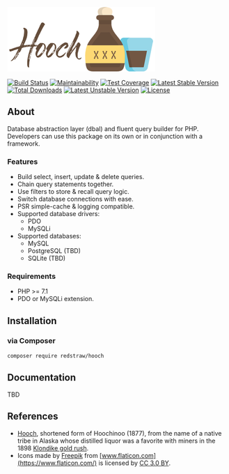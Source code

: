 ![Hooch](./docs/img/hooch.png)

[![Build Status](https://travis-ci.org/redstraw/hooch.svg?branch=master)](https://travis-ci.org/redstraw/hooch)
[![Maintainability](https://api.codeclimate.com/v1/badges/c27da4758c070ee68b08/maintainability)](https://codeclimate.com/github/redstraw/hooch/maintainability)
[![Test Coverage](https://api.codeclimate.com/v1/badges/c27da4758c070ee68b08/test_coverage)](https://codeclimate.com/github/redstraw/hooch/test_coverage)
[![Latest Stable Version](https://poser.pugx.org/redstraw/hooch/v/stable)](https://packagist.org/packages/redstraw/hooch)
[![Total Downloads](https://poser.pugx.org/redstraw/hooch/downloads)](https://packagist.org/packages/redstraw/hooch)
[![Latest Unstable Version](https://poser.pugx.org/redstraw/hooch/v/unstable)](https://packagist.org/packages/redstraw/hooch)
[![License](https://poser.pugx.org/redstraw/hooch/license)](https://packagist.org/packages/redstraw/hooch)

## About
Database abstraction layer (dbal) and fluent query builder for PHP. Developers can use this package on its own or in conjunction with a framework.

### Features
* Build select, insert, update & delete queries. 
* Chain query statements together.
* Use filters to store & recall query logic. 
* Switch database connections with ease.
* PSR simple-cache & logging compatible.
* Supported database drivers: 
    * PDO
    * MySQLi
* Supported databases: 
    * MySQL
    * PostgreSQL (TBD)
    * SQLite (TBD)

### Requirements
* PHP >= 7.1
* PDO or MySQLi extension.

## Installation

### via Composer
```bash
composer require redstraw/hooch
```

## Documentation
TBD

## References
* [Hooch](https://en.wikipedia.org/wiki/Hooch), shortened form of Hoochinoo (1877), from the name of a native tribe in Alaska whose distilled liquor was a favorite with miners in the 1898 [Klondike gold rush](https://en.wikipedia.org/wiki/Klondike_Gold_Rush).
* Icons made by [Freepik](https://www.freepik.com/) from [www.flaticon.com](https://www.flaticon.com/) is licensed by [CC 3.0 BY](http://creativecommons.org/licenses/by/3.0/).


